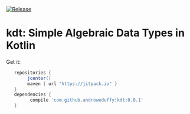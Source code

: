 [![Release](https://img.shields.io/github/release/andreweduffy/kdt.svg?label=kdt)](https://jitpack.io/#andreweduffy/kdt)

kdt: Simple Algebraic Data Types in Kotlin
==========================================

Get it:

```groovy
   repositories { 
        jcenter()
        maven { url "https://jitpack.io" }
   }
   dependencies {
         compile 'com.github.andreweduffy:kdt:0.0.1'
   }
```

